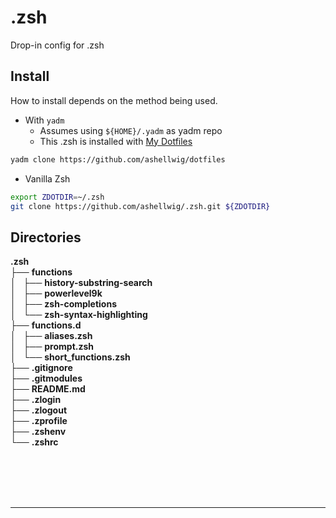 # .zsh
Drop-in config for .zsh

## Install
How to install depends on the method being used.

* With `yadm`
  * Assumes using `${HOME}/.yadm` as yadm repo
  * This .zsh is installed with [My Dotfiles](https://github.com/ashellwig/dotfiles)
```bash
yadm clone https://github.com/ashellwig/dotfiles
```

* Vanilla Zsh
```bash
export ZDOTDIR=~/.zsh
git clone https://github.com/ashellwig/.zsh.git ${ZDOTDIR}
```

## Directories
<!DOCTYPE html>
<html>
<head>
 <meta http-equiv="Content-Type" content="text/html; charset=UTF-8">
 <meta name="Author" content="Made by 'tree'">
 <meta name="GENERATOR" content="$Version: $ tree v1.7.0 (c) 1996 - 2014 by Steve Baker, Thomas Moore, Francesc Rocher, Florian Sesser, Kyosuke Tokoro $">
  <!--
  BODY { font-family : ariel, monospace, sans-serif; }
  P { font-weight: normal; font-family : ariel, monospace, sans-serif; color: black; background-color: transparent;}
  B { font-weight: normal; color: black; background-color: transparent;}
  A:visited { font-weight : normal; text-decoration : none; background-color : transparent; margin : 0px 0px 0px 0px; padding : 0px 0px 0px 0px; display: inline; }
  A:link    { font-weight : normal; text-decoration : none; margin : 0px 0px 0px 0px; padding : 0px 0px 0px 0px; display: inline; }
  A:hover   { color : #000000; font-weight : normal; text-decoration : underline; background-color : yellow; margin : 0px 0px 0px 0px; padding : 0px 0px 0px 0px; display: inline; }
  A:active  { color : #000000; font-weight: normal; background-color : transparent; margin : 0px 0px 0px 0px; padding : 0px 0px 0px 0px; display: inline; }
  .VERSION { font-size: small; font-family : arial, sans-serif; }
  .NORM  { color: black;  background-color: transparent;}
  .FIFO  { color: purple; background-color: transparent;}
  .CHAR  { color: yellow; background-color: transparent;}
  .DIR   { color: blue;   background-color: transparent;}
  .BLOCK { color: yellow; background-color: transparent;}
  .LINK  { color: aqua;   background-color: transparent;}
  .SOCK  { color: fuchsia;background-color: transparent;}
  .EXEC  { color: green;  background-color: transparent;}
  -->
 </style>
</head>
<body>
	<b class="NORM">.zsh</b><br>
	├── <b class="DIR">functions</b><br>
	│   ├── <b class="DIR">history-substring-search</b><br>
	│   ├── <b class="DIR">powerlevel9k</b><br>
	│   ├── <b class="DIR">zsh-completions</b><br>
	│   └── <b class="DIR">zsh-syntax-highlighting</b><br>
	├── <b class="DIR">functions.d</b><br>
	│   ├── <b class="NORM">aliases.zsh</b><br>
	│   ├── <b class="NORM">prompt.zsh</b><br>
	│   └── <b class="NORM">short_functions.zsh</b><br>
	├── <b class="NORM">.gitignore</b><br>
	├── <b class="NORM">.gitmodules</b><br>
	├── <b class="NORM">README.md</b><br>
	├── <b class="NORM">.zlogin</b><br>
	├── <b class="NORM">.zlogout</b><br>
	├── <b class="NORM">.zprofile</b><br>
	├── <b class="NORM">.zshenv</b><br>
	└── <b class="NORM">.zshrc</b><br>
	<br><br>
	</p>
	<p>
	<br><br>
	</p>
	<hr>
</body>
</html>
